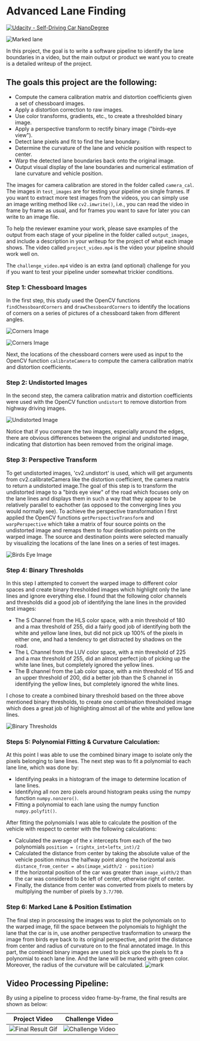 # Advanced Lane Finding
[![Udacity - Self-Driving Car NanoDegree](https://s3.amazonaws.com/udacity-sdc/github/shield-carnd.svg)](http://www.udacity.com/drive)

![Marked lane](./images/highway-driving.gif)

In this project, the goal is to write a software pipeline to identify the lane boundaries in a video, but the main output or product we want you to create is a detailed writeup of the project.  



## The goals this project are the following:

* Compute the camera calibration matrix and distortion coefficients given a set of chessboard images.
* Apply a distortion correction to raw images.
* Use color transforms, gradients, etc., to create a thresholded binary image.
* Apply a perspective transform to rectify binary image ("birds-eye view").
* Detect lane pixels and fit to find the lane boundary.
* Determine the curvature of the lane and vehicle position with respect to center.
* Warp the detected lane boundaries back onto the original image.
* Output visual display of the lane boundaries and numerical estimation of lane curvature and vehicle position.

The images for camera calibration are stored in the folder called `camera_cal`.  The images in `test_images` are for testing your pipeline on single frames.  If you want to extract more test images from the videos, you can simply use an image writing method like `cv2.imwrite()`, i.e., you can read the video in frame by frame as usual, and for frames you want to save for later you can write to an image file.  

To help the reviewer examine your work, please save examples of the output from each stage of your pipeline in the folder called `output_images`, and include a description in your writeup for the project of what each image shows.    The video called `project_video.mp4` is the video your pipeline should work well on.  

The `challenge_video.mp4` video is an extra (and optional) challenge for you if you want to test your pipeline under somewhat trickier conditions.  

### Step 1: Chessboard Images
In the first step, this study used the OpenCV functions `findChessboardCorners` and `drawChessboardCorners` to identify the locations of corners on a series of pictures of a chessboard taken from different angles.

![Corners Image](./images/corners.png)

![Corners Image](./images/corners1.png)

Next, the locations of the chessboard corners were used as input to the OpenCV function `calibrateCamera` to compute the camera calibration matrix and distortion coefficients. 

### Step 2: Undistorted Images
In the second step, the camera calibration matrix and distortion coefficients were used with the OpenCV function `undistort` to remove distortion from highway driving images.

![Undistorted Image](./images/undistored1.png)

Notice that if you compare the two images, especially around the edges, there are obvious differences between the original and undistorted image, indicating that distortion has been removed from the original image.

### Step 3: Perspective Transform
To get undistorted images, 'cv2.undistort' is used, which will get arguments from cv2.calibrateCamera like the distortion coefficient, the camera matrix to return a undistorted image.The goal of this step is to transform the undistorted image to a "birds eye view" of the road which focuses only on the lane lines and displays them in such a way that they appear to be relatively parallel to eachother (as opposed to the converging lines you would normally see). To achieve the perspective transformation I first applied the OpenCV functions `getPerspectiveTransform` and `warpPerspective` which take a matrix of four source points on the undistorted image and remaps them to four destination points on the warped image. The source and destination points were selected manually by visualizing the locations of the lane lines on a series of test images.

![Birds Eye Image](./images/warped.png)

### Step 4: Binary Thresholds
In this step I attempted to convert the warped image to different color spaces and create binary thresholded images which highlight only the lane lines and ignore everything else. 
I found that the following color channels and thresholds did a good job of identifying the lane lines in the provided test images:
- The S Channel from the HLS color space, with a min threshold of 180 and a max threshold of 255, did a fairly good job of identifying both the white and yellow lane lines, but did not pick up 100% of the pixels in either one, and had a tendency to get distracted by shadows on the road.
- The L Channel from the LUV color space, with a min threshold of 225 and a max threshold of 255, did an almost perfect job of picking up the white lane lines, but completely ignored the yellow lines.
- The B channel from the Lab color space, with a min threshold of 155 and an upper threshold of 200, did a better job than the S channel in identifying the yellow lines, but completely ignored the white lines. 

I chose to create a combined binary threshold based on the three above mentioned binary thresholds, to create one combination thresholded image which does a great job of highlighting almost all of the white and yellow lane lines.

![Binary Thresholds](./images/thresholds1.png)

### Steps 5: Polynomial Fitting & Curvature Calculation:
At this point I was able to use the combined binary image to isolate only the pixels belonging to lane lines. The next step was to fit a polynomial to each lane line, which was done by:
- Identifying peaks in a histogram of the image to determine location of lane lines.
- Identifying all non zero pixels around histogram peaks using the numpy function `numpy.nonzero()`.
- Fitting a polynomial to each lane using the numpy function `numpy.polyfit()`.

After fitting the polynomials I was able to calculate the position of the vehicle with respect to center with the following calculations:
- Calculated the average of the x intercepts from each of the two polynomials `position = (rightx_int+leftx_int)/2`
- Calculated the distance from center by taking the absolute value of the vehicle position minus the halfway point along the horizontal axis `distance_from_center = abs(image_width/2 - position)`
- If the horizontal position of the car was greater than `image_width/2` than the car was considered to be left of center, otherwise right of center.
- Finally, the distance from center was converted from pixels to meters by multiplying the number of pixels by `3.7/700`.

### Step 6: Marked Lane & Position Estimation
The final step in processing the images was to plot the polynomials on to the warped image, fill the space between the polynomials to highlight the lane that the car is in, use another perspective trasformation to unwarp the image from birds eye back to its original perspective, and print the distance from center and radius of curvature on to the final annotated image.
In this part, the combined binary images are used to pick upo the pixels to fit a polynomial to each lane line. And the lane will be marked with green color. Moreover, the radius of the curvature will be calculated.
![mark](./images/mark4.png)

## Video Processing Pipeline:

By using a pipeline to process video frame-by-frame, the final results are shown as below:


|Project Video|Challenge Video|
|-------------|-------------|
|![Final Result Gif](./images/highway-driving.gif)|![Challenge Video](./images/highway-driving2.gif)|